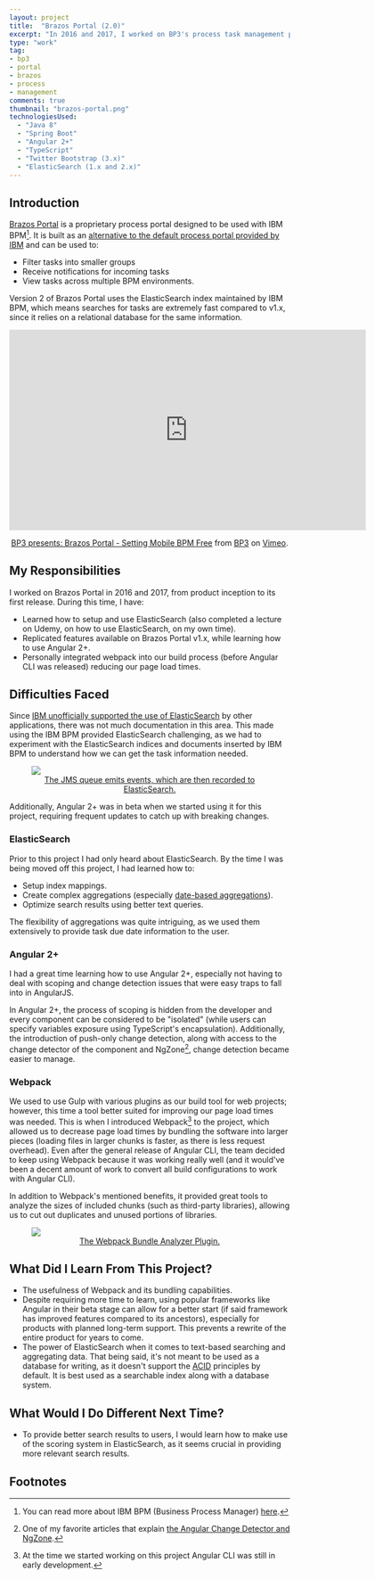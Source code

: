 ```yaml
---
layout: project
title:  "Brazos Portal (2.0)"
excerpt: "In 2016 and 2017, I worked on BP3's process task management portal for IBM BPM. I was responsible for designing the architecture and developing the new version of our product, which utilized Elasticsearch instead of a traditional relational database."
type: "work"
tag:
- bp3
- portal
- brazos
- process
- management
comments: true
thumbnail: "brazos-portal.png"
technologiesUsed:
  - "Java 8"
  - "Spring Boot"
  - "Angular 2+"
  - "TypeScript"
  - "Twitter Bootstrap (3.x)"
  - "ElasticSearch (1.x and 2.x)"
---
```

## Introduction
[Brazos Portal](https://www.bp-3.com/products/brazos-portal/) is a proprietary process portal designed to be used with IBM BPM[^1]. It is built as an [alternative to the default process portal provided by IBM](https://www.ibm.com/us-en/marketplace/bp3-brazos-portal) and can be used to:
* Filter tasks into smaller groups
* Receive notifications for incoming tasks
* View tasks across multiple BPM environments.

Version 2 of Brazos Portal uses the ElasticSearch index maintained by IBM BPM, which means searches for tasks are extremely fast compared to v1.x, since it relies on a relational database for the same information.

<iframe src="https://player.vimeo.com/video/92789921?title=0&byline=0" width="640" height="360" frameborder="0" webkitallowfullscreen mozallowfullscreen allowfullscreen></iframe>
<center><p><a href="https://vimeo.com/92789921">BP3 presents: Brazos Portal - Setting Mobile BPM Free</a> from <a href="https://vimeo.com/bp3global">BP3</a> on <a href="https://vimeo.com">Vimeo</a>.</p></center>

## My Responsibilities
I worked on Brazos Portal in 2016 and 2017, from product inception to its first release. During this time, I have:
* Learned how to setup and use ElasticSearch (also completed a lecture on Udemy, on how to use ElasticSearch, on my own time).
* Replicated features available on Brazos Portal v1.x, while learning how to use Angular 2+.
* Personally integrated webpack into our build process (before Angular CLI was released) reducing our page load times.

## Difficulties Faced
Since [IBM unofficially supported the use of ElasticSearch](https://developer.ibm.com/bpm/2017/03/new-technology-demonstration-bpm-analytics/) by other applications, there was not much documentation in this area. This made using the IBM BPM provided ElasticSearch challenging, as we had to experiment with the ElasticSearch indices and documents inserted by IBM BPM to understand how we can get the task information needed.

<figure>
  <a href="https://developer.ibm.com/bpm/wp-content/uploads/sites/31/2017/03/OI_3.png"><img src="https://developer.ibm.com/bpm/wp-content/uploads/sites/31/2017/03/OI_3.png"></a>
  <center><figcaption><a href="https://developer.ibm.com/bpm/2017/03/new-technology-demonstration-bpm-analytics/">The JMS queue emits events, which are then recorded to ElasticSearch.</a></figcaption></center>
</figure>

Additionally, Angular 2+ was in beta when we started using it for this project, requiring frequent updates to catch up with breaking changes.

### ElasticSearch
Prior to this project I had only heard about ElasticSearch. By the time I was being moved off this project, I had learned how to:
* Setup index mappings.
* Create complex aggregations (especially [date-based aggregations](https://www.elastic.co/guide/en/elasticsearch/reference/1.4/search-aggregations-bucket-datehistogram-aggregation.html)).
* Optimize search results using better text queries.

The flexibility of aggregations was quite intriguing, as we used them extensively to provide task due date information to the user.

### Angular 2+
I had a great time learning how to use Angular 2+, especially not having to deal with scoping and change detection issues that were easy traps to fall into in AngularJS.

In Angular 2+, the process of scoping is hidden from the developer and every component can be considered to be "isolated" (while users can specify variables exposure using TypeScript's encapsulation). Additionally, the introduction of push-only change detection, along with access to the change detector of the component and NgZone[^2], change detection became easier to manage.

### Webpack
We used to use Gulp with various plugins as our build tool for web projects; however, this time a tool better suited for improving our page load times was needed. This is when I introduced Webpack[^3] to the project, which allowed us to decrease page load times by bundling the software into larger pieces (loading files in larger chunks is faster, as there is less request overhead). Even after the general release of Angular CLI, the team decided to keep using Webpack because it was working really well (and it would've been a decent amount of work to convert all build configurations to work with Angular CLI).

In addition to Webpack's mentioned benefits, it provided great tools to analyze the sizes of included chunks (such as third-party libraries), allowing us to cut out duplicates and unused portions of libraries.

<figure>
  <a href="https://cloud.githubusercontent.com/assets/302213/20628702/93f72404-b338-11e6-92d4-9a365550a701.gif"><img src="https://cloud.githubusercontent.com/assets/302213/20628702/93f72404-b338-11e6-92d4-9a365550a701.gif"></a>
  <center><figcaption><a href="https://github.com/th0r/webpack-bundle-analyzer">The Webpack Bundle Analyzer Plugin.</a></figcaption></center>
</figure>

## What Did I Learn From This Project?
* The usefulness of Webpack and its bundling capabilities.
* Despite requiring more time to learn, using popular frameworks like Angular in their beta stage can allow for a better start (if said framework has improved features compared to its ancestors), especially for products with planned long-term support. This prevents a rewrite of the entire product for years to come.
* The power of ElasticSearch when it comes to text-based searching and aggregating data. That being said, it's not meant to be used as a database for writing, as it doesn't support the [ACID](https://en.wikipedia.org/wiki/ACID) principles by default. It is best used as a searchable index along with a database system.

## What Would I Do Different Next Time?
* To provide better search results to users, I would learn how to make use of the scoring system in ElasticSearch, as it seems crucial in providing more relevant search results.

## Footnotes
[^1]: You can read more about IBM BPM (Business Process Manager) [here](http://www-03.ibm.com/software/products/en/business-process-manager-family).
[^2]: One of my favorite articles that explain [the Angular Change Detector and NgZone](https://blog.thoughtram.io/angular/2017/02/21/using-zones-in-angular-for-better-performance.html).
[^3]: At the time we started working on this project Angular CLI was still in early development.